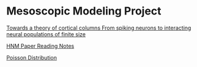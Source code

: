 # Mesoscopic Modeling Project

[Towards a theory of cortical columns From spiking neurons to interacting neural populations of finite size](https://huimiaochen.github.io/Neuroscience/Mesoscopic_Modeling_Project/Towards%20a%20theory%20of%20cortical%20columns%20From%20spiking%20neurons%20to%20interacting%20neural%20populations%20of%20finite%20size.pdf)

[HNM Paper Reading Notes](https://huimiaochen.github.io/Neuroscience/Mesoscopic_Modeling_Project/HNM%20Paper%20Reading%20Notes.html)

[Poisson Distribution](https://huimiaochen.github.io/Neuroscience/Mesoscopic_Modeling_Project/Poisson%20Distribution.pdf)

